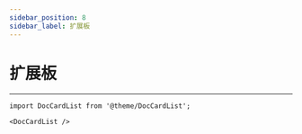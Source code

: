 ```yaml
---
sidebar_position: 8
sidebar_label: 扩展板
---
```






# 扩展板

---

```mdx-code-block
import DocCardList from '@theme/DocCardList';

<DocCardList />
```

